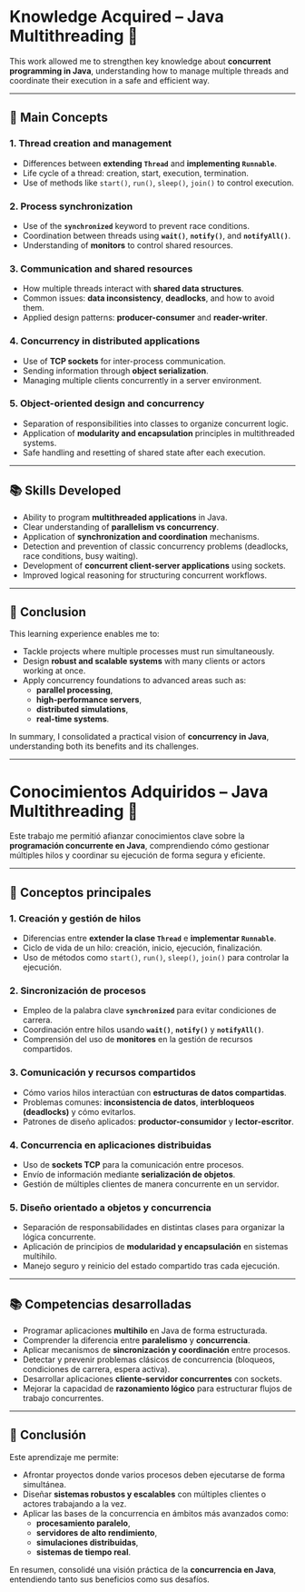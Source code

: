 # Knowledge Acquired – Java Multithreading 🧵

This work allowed me to strengthen key knowledge about **concurrent programming in Java**, understanding how to manage multiple threads and coordinate their execution in a safe and efficient way.  

---

## 🔑 Main Concepts

### 1. Thread creation and management
- Differences between **extending `Thread`** and **implementing `Runnable`**.  
- Life cycle of a thread: creation, start, execution, termination.  
- Use of methods like `start()`, `run()`, `sleep()`, `join()` to control execution.  

### 2. Process synchronization
- Use of the **`synchronized`** keyword to prevent race conditions.  
- Coordination between threads using **`wait()`**, **`notify()`**, and **`notifyAll()`**.  
- Understanding of **monitors** to control shared resources.  

### 3. Communication and shared resources
- How multiple threads interact with **shared data structures**.  
- Common issues: **data inconsistency**, **deadlocks**, and how to avoid them.  
- Applied design patterns: **producer-consumer** and **reader-writer**.  

### 4. Concurrency in distributed applications
- Use of **TCP sockets** for inter-process communication.  
- Sending information through **object serialization**.  
- Managing multiple clients concurrently in a server environment.  

### 5. Object-oriented design and concurrency
- Separation of responsibilities into classes to organize concurrent logic.  
- Application of **modularity and encapsulation** principles in multithreaded systems.  
- Safe handling and resetting of shared state after each execution.  

---

## 📚 Skills Developed
- Ability to program **multithreaded applications** in Java.  
- Clear understanding of **parallelism vs concurrency**.  
- Application of **synchronization and coordination** mechanisms.  
- Detection and prevention of classic concurrency problems (deadlocks, race conditions, busy waiting).  
- Development of **concurrent client-server applications** using sockets.  
- Improved logical reasoning for structuring concurrent workflows.  

---

## 🚀 Conclusion
This learning experience enables me to:
- Tackle projects where multiple processes must run simultaneously.  
- Design **robust and scalable systems** with many clients or actors working at once.  
- Apply concurrency foundations to advanced areas such as:  
  - **parallel processing**,  
  - **high-performance servers**,  
  - **distributed simulations**,  
  - **real-time systems**.  

In summary, I consolidated a practical vision of **concurrency in Java**, understanding both its benefits and its challenges.  

---

# Conocimientos Adquiridos – Java Multithreading 🧵

Este trabajo me permitió afianzar conocimientos clave sobre la **programación concurrente en Java**, comprendiendo cómo gestionar múltiples hilos y coordinar su ejecución de forma segura y eficiente.  

---

## 🔑 Conceptos principales

### 1. Creación y gestión de hilos
- Diferencias entre **extender la clase `Thread`** e **implementar `Runnable`**.  
- Ciclo de vida de un hilo: creación, inicio, ejecución, finalización.  
- Uso de métodos como `start()`, `run()`, `sleep()`, `join()` para controlar la ejecución.  

### 2. Sincronización de procesos
- Empleo de la palabra clave **`synchronized`** para evitar condiciones de carrera.  
- Coordinación entre hilos usando **`wait()`**, **`notify()`** y **`notifyAll()`**.  
- Comprensión del uso de **monitores** en la gestión de recursos compartidos.  

### 3. Comunicación y recursos compartidos
- Cómo varios hilos interactúan con **estructuras de datos compartidas**.  
- Problemas comunes: **inconsistencia de datos**, **interbloqueos (deadlocks)** y cómo evitarlos.  
- Patrones de diseño aplicados: **productor-consumidor** y **lector-escritor**.  

### 4. Concurrencia en aplicaciones distribuidas
- Uso de **sockets TCP** para la comunicación entre procesos.  
- Envío de información mediante **serialización de objetos**.  
- Gestión de múltiples clientes de manera concurrente en un servidor.  

### 5. Diseño orientado a objetos y concurrencia
- Separación de responsabilidades en distintas clases para organizar la lógica concurrente.  
- Aplicación de principios de **modularidad y encapsulación** en sistemas multihilo.  
- Manejo seguro y reinicio del estado compartido tras cada ejecución.  

---

## 📚 Competencias desarrolladas
- Programar aplicaciones **multihilo** en Java de forma estructurada.  
- Comprender la diferencia entre **paralelismo** y **concurrencia**.  
- Aplicar mecanismos de **sincronización y coordinación** entre procesos.  
- Detectar y prevenir problemas clásicos de concurrencia (bloqueos, condiciones de carrera, espera activa).  
- Desarrollar aplicaciones **cliente-servidor concurrentes** con sockets.  
- Mejorar la capacidad de **razonamiento lógico** para estructurar flujos de trabajo concurrentes.  

---

## 🚀 Conclusión
Este aprendizaje me permite:
- Afrontar proyectos donde varios procesos deben ejecutarse de forma simultánea.  
- Diseñar **sistemas robustos y escalables** con múltiples clientes o actores trabajando a la vez.  
- Aplicar las bases de la concurrencia en ámbitos más avanzados como:  
  - **procesamiento paralelo**,  
  - **servidores de alto rendimiento**,  
  - **simulaciones distribuidas**,  
  - **sistemas de tiempo real**.  

En resumen, consolidé una visión práctica de la **concurrencia en Java**, entendiendo tanto sus beneficios como sus desafíos.  
